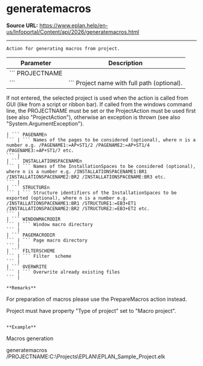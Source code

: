 # generatemacros

**Source URL:** https://www.eplan.help/en-us/Infoportal/Content/api/2026/generatemacros.html

---

```
Action for generating macros from project.

```

| Parameter | Description |
| --- | --- |
| ``` PROJECTNAME
 ``` | ``` Project name with full path (optional).
 If not entered, the selected project is used when the action is called from GUI (like from a script or ribbon bar). 
 If called from the windows command line, the PROJECTNAME must be set or the ProjectAction must be used first (see also "ProjectAction"), otherwise an exception is thrown (see also "System.ArgumentException").
 ``` |
| ``` PAGENAMEn
 ``` | ``` Names of the pages to be considered (optional), where n is a number e.g. /PAGENAME1:=AP+ST1/2 /PAGENAME2:=AP+ST1/4 /PAGENAME3:=AP+ST1/7 etc. 
 ``` |
| ``` INSTALLATIONSPACENAMEn
 ``` | ``` Names of the InstallationSpaces to be considered (optional), where n is a number e.g. /INSTALLATIONSPACENAME1:BR1 /INSTALLATIONSPACENAME2:BR2 /INSTALLATIONSPACENAME:BR3 etc.
 ``` |
| ``` STRUCTUREn
 ``` | ``` Structure identifiers of the InstallationSpaces to be exported (optional), where n is a number e.g. /INSTALLATIONSPACENAME1:BR1 /STRUCTURE1:=EB3+ET1 /INSTALLATIONSPACENAME2:BR2 /STRUCTURE2:=EB3+ET2 etc.
 ``` |
| ``` WINDOWMACRODIR
 ``` | ``` Window macro directory
 ``` |
| ``` PAGEMACRODIR
 ``` | ``` Page macro directory
 ``` |
| ``` FILTERSCHEME
 ``` | ``` Filter  scheme
 ``` |
| ``` OVERWRITE
 ``` | ``` Overwrite already existing files
 ``` |

**Remarks**

```
For preparation of macros please use the PrepareMacros action instead.

Project must have property "Type of project" set to "Macro project".                    

```

**Example**

```
Macros generation

generatemacros /PROJECTNAME:C:\Projects\EPLAN\EPLAN_Sample_Project.elk

```